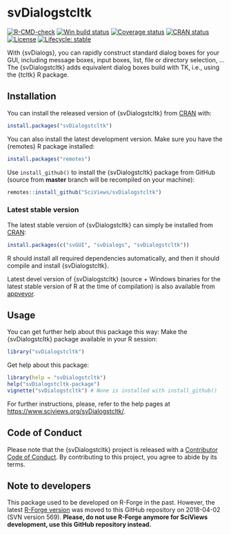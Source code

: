 # svDialogstcltk

<!-- badges: start -->

[![R-CMD-check](https://github.com/SciViews/svDialogstcltk/workflows/R-CMD-check/badge.svg)](https://github.com/SciViews/svDialogstcltk/actions) [![Win build status](https://ci.appveyor.com/api/projects/status/github/SciViews/svDialogstcltk?branch=master&svg=true)](https://ci.appveyor.com/project/phgrosjean/svDialogstcltk) [![Coverage status](https://img.shields.io/codecov/c/github/SciViews/svDialogstcltk/master.svg)](https://codecov.io/github/SciViews/svDialogstcltk?branch=master) [![CRAN status](https://www.r-pkg.org/badges/version/svDialogstcltk)](https://cran.r-project.org/package=svDialogstcltk) [![License](https://img.shields.io/badge/license-GPL-blue.svg)](https://www.gnu.org/licenses/gpl-2.0.html) [![Lifecycle: stable](https://img.shields.io/badge/lifecycle-stable-brightgreen.svg)](https://www.tidyverse.org/lifecycle/#stable)

<!-- badges: end -->

With {svDialogs}, you can rapidly construct standard dialog boxes for your GUI, including message boxes, input boxes, list, file or directory selection, ... The {svDialogstcltk} adds equivalent dialog boxes build with TK, i.e., using the {tcltk} R package.

## Installation

You can install the released version of {svDialogstcltk} from [CRAN](https://CRAN.R-project.org) with:

``` r
install.packages("svDialogstcltk")
```

You can also install the latest development version. Make sure you have the {remotes} R package installed:

``` r
install.packages("remotes")
```

Use `install_github()` to install the {svDialogstcltk} package from GitHub (source from **master** branch will be recompiled on your machine):

``` r
remotes::install_github("SciViews/svDialogstcltk")
```

### Latest stable version

The latest stable version of {svDialogstcltk} can simply be installed from [CRAN](http://cran.r-project.org):

``` r
install.packages(c("svGUI", "svDialogs", "svDialogstcltk"))
```

R should install all required dependencies automatically, and then it should compile and install {svDialogstcltk}.

Latest devel version of {svDialogstcltk} (source + Windows binaries for the latest stable version of R at the time of compilation) is also available from [appveyor](https://ci.appveyor.com/project/phgrosjean/svDialogstcltk/build/artifacts).

## Usage

You can get further help about this package this way: Make the {svDialogstcltk} package available in your R session:

``` r
library("svDialogstcltk")
```

Get help about this package:

``` r
library(help = "svDialogstcltk")
help("svDialogstcltk-package")
vignette("svDialogstcltk") # None is installed with install_github()
```

For further instructions, please, refer to the help pages at <https://www.sciviews.org/svDialogstcltk/>.

## Code of Conduct

Please note that the {svDialogstcltk} project is released with a [Contributor Code of Conduct](https://contributor-covenant.org/version/2/0/CODE_OF_CONDUCT.html). By contributing to this project, you agree to abide by its terms.

## Note to developers

This package used to be developed on R-Forge in the past. However, the latest [R-Forge version](https://r-forge.r-project.org/projects/sciviews/) was moved to this GitHub repository on 2018-04-02 (SVN version 569). **Please, do not use R-Forge anymore for SciViews development, use this GitHub repository instead.**
